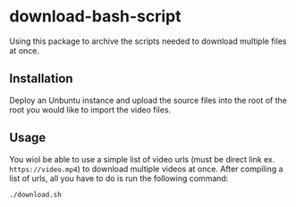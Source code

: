 # download-bash-script
Using this package to archive the scripts needed to download multiple files at once. 

## Installation
Deploy an Unbuntu instance and upload the source files into the root of the root you would like to import the video files.




## Usage
You wiol be able to use a simple list of video urls (must be direct link ex. ```https://video.mp4```) to download multiple videos at once. After compiling a list of urls, all you have to do is run the following command:

```
./download.sh
```



